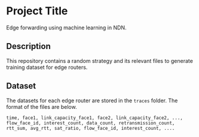 # Project Title

Edge forwarding using machine learning in NDN.

## Description

This repository contains a random strategy and its relevant files to generate training dataset for edge routers.

## Dataset

The datasets for each edge router are stored in the `traces` folder. The format of the files are below.

```
time, face1, link_capacity_face1, face2, link_capacity_face2, ..., flow_face_id, interest_count, data_count, retransmission_count, rtt_sum, avg_rtt, sat_ratio, flow_face_id, interest_count, .... 
```

 
